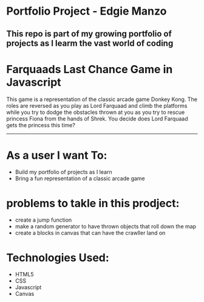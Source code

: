 # Portfolio Project - Edgie Manzo

This repo is part of my growing portfolio of projects as I learm the vast world of coding
-----------------------------------------

# Farquaads Last Chance Game in Javascript

This game is a representation of the classic arcade game Donkey Kong. The roles are reversed as you play as Lord Farquaad and climb the platforms while you try to dodge the obstacles thrown at you as you try to rescue princess Fiona from the hands of Shrek. You decide does Lord Farquaad gets the princess this time?

------------------------------------------

# As a user I want To:
* Build my portfolio of projects as I learn 
* Bring a fun representation of a classic arcade game 


# problems to takle in this prodject:
* create a jump function
* make a random generator to have thrown objects that roll down the map
* create a blocks in canvas that can have the crawller land on 




# Technologies Used:
* HTML5
* CSS
* Javascript
* Canvas
